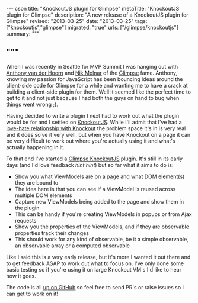 --- cson
title: "KnockoutJS plugin for Glimpse"
metaTitle: "KnockoutJS plugin for Glimpse"
description: "A new release of a KnockoutJS plugin for Glimpse"
revised: "2013-03-25"
date: "2013-03-25"
tags: ["knockoutjs","glimpse"]
migrated: "true"
urls: ["/glimpse/knockoutjs"]
summary: """

"""
---
When I was recently in Seattle for MVP Summit I was hanging out with [Anthony van der Hoorn](http://twitter.com/anthony_vdh) and [Nik Molnar](http://twitter.com/nikmd23) of the [Glimpse](http://getglimpse.com) fame. Anthony, knowing my passion for JavaScript has been bouncing ideas around the client-side code for Glimpse for a while and wanting me to have a crack at building a client-side plugin for them. Well it seemed like the perfect time to get to it and not just because I had both the guys on hand to bug when things went wrong ;).

Having decided to write a plugin I next had to work out what the plugin would be for and I settled on [KnockoutJS](http://knockoutjs.com). While I'll admit that I've had a [love-hate relationship with Knockout](http://www.aaron-powell.com/tagged/knockoutjs) the problem space it's in is very real and it does solve it very well, but when you have Knockout on a page it can be very difficult to work out where you're actually using it and what's actually happening in it.

To that end I've started a [Glimpse KnockoutJS](http://nuget.org/packages/glimpse-knockout) plugin. It's still in its early days (and I'd love feedback *hint hint*) but so far what it aims to do is:

* Show you what ViewModels are on a page and what DOM element(s) they are bound to
 * The idea here is that you can see if a ViewModel is reused across multiple DOM elements
* Capture new ViewModels being added to the page and show them in the plugin
 * This can be handy if you're creating ViewModels in popups or from Ajax requests
* Show you the properties of the ViewModels, and if they are observable properties track their changes
 * This should work for any kind of observable, be it a simple observable, an observable array or a computed observable

Like I said this is a very early release, but it's more I wanted it out there and to get feedback ASAP to work out what to focus on. I've only done some basic testing so if you're using it on large Knockout VM's I'd like to hear how it goes.

The code is all [up on GitHub](https://github.com/aaronpowell/glimpse-knockout) so feel free to send PR's or raise issues so I can get to work on it!

